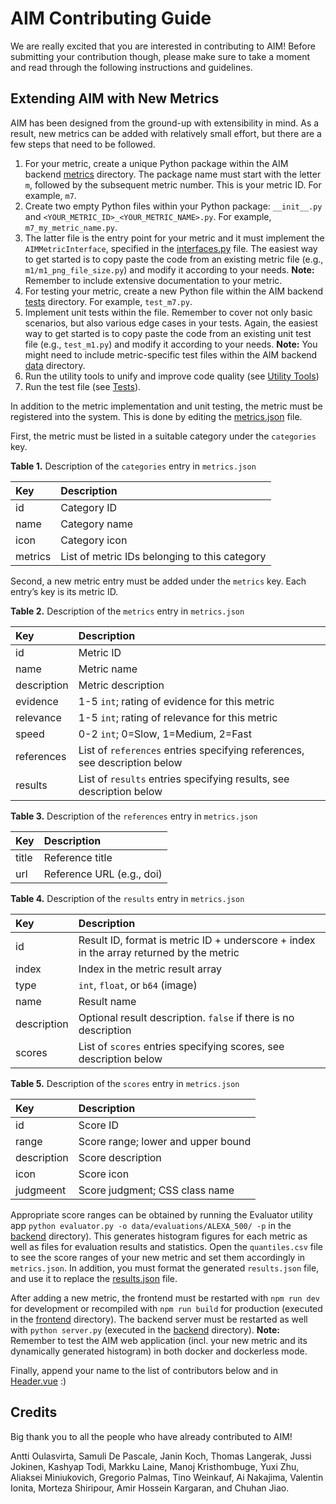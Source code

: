 # AIM Contributing Guide

We are really excited that you are interested in contributing to AIM! Before submitting your contribution though, please make sure to take a moment and read through the following instructions and guidelines.


## Extending AIM with New Metrics

AIM has been designed from the ground-up with extensibility in mind. As a result, new metrics can be added with relatively small effort, but there are a few steps that need to be followed.

1. For your metric, create a unique Python package within the AIM backend [metrics](./backend/aim/metrics/) directory. The package name must start with the letter `m`, followed by the subsequent metric number. This is your metric ID. For example, `m7`.
2. Create two empty Python files within your Python package: `__init__.py` and `<YOUR_METRIC_ID>_<YOUR_METRIC_NAME>.py`. For example, `m7_my_metric_name.py`.
3. The latter file is the entry point for your metric and it must implement the `AIMMetricInterface`, specified in the [interfaces.py](./backend/aim/metrics/interfaces.py) file. The easiest way to get started is to copy paste the code from an existing metric file (e.g., `m1/m1_png_file_size.py`) and modify it according to your needs. **Note:** Remember to include extensive documentation to your metric.
4. For testing your metric, create a new Python file within the AIM backend [tests](./backend/tests/metrics/) directory. For example, `test_m7.py`.
5. Implement unit tests within the file. Remember to cover not only basic scenarios, but also various edge cases in your tests. Again, the easiest way to get started is to copy paste the code from an existing unit test file (e.g., `test_m1.py`) and modify it according to your needs. **Note:** You might need to include metric-specific test files within the AIM backend [data](./backend/data/tests/) directory.
6. Run the utility tools to unify and improve code quality (see [Utility Tools](./README.md/#tools))
7. Run the test file (see [Tests](./README.md/#tests)).

In addition to the metric implementation and unit testing, the metric must be registered into the system. This is done by editing the [metrics.json](./metrics.json) file.

First, the metric must be listed in a suitable category under the `categories` key.

**Table 1.** Description of the `categories` entry in `metrics.json`

| Key     | Description |
|:--------|:------------|
| id      | Category ID |
| name    | Category name |
| icon    | Category icon |
| metrics | List of metric IDs belonging to this category |

Second, a new metric entry must be added under the `metrics` key. Each entry’s key is its metric ID.

**Table 2.** Description of the `metrics` entry in `metrics.json`

| Key               | Description |
|:------------------|:------------|
| id                | Metric ID |
| name              | Metric name |
| description       | Metric description |
| evidence          | 1-5 `int`; rating of evidence for this metric |
| relevance         | 1-5 `int`; rating of relevance for this metric |
| speed             | 0-2 `int`; 0=Slow, 1=Medium, 2=Fast |
| references        | List of `references` entries specifying references, see description below |
| results           | List of `results` entries specifying results, see description below |

**Table 3.** Description of the `references` entry in `metrics.json`

| Key      | Description |
|:---------|:------------|
| title    | Reference title |
| url      | Reference URL (e.g., doi) |

**Table 4.** Description of the `results` entry in `metrics.json`

| Key         | Description |
|:------------|:------------|
| id          | Result ID, format is metric ID + underscore + index in the array returned by the metric |
| index       | Index in the metric result array |
| type        | `int`, `float`, or `b64` (image) |
| name        | Result name |
| description | Optional result description. `false` if there is no description |
| scores      | List of `scores` entries specifying scores, see description below |

**Table 5.** Description of the `scores` entry in `metrics.json`

| Key         | Description |
|:------------|:------------|
| id          | Score ID |
| range       | Score range; lower and upper bound |
| description | Score description |
| icon        | Score icon |
| judgmeent   | Score judgment; CSS class name |

Appropriate score ranges can be obtained by running the Evaluator utility app `python evaluator.py -o data/evaluations/ALEXA_500/ -p` in the [backend](./backend/) directory). This generates histogram figures for each metric as well as files for evaluation results and statistics. Open the `quantiles.csv` file to see the score ranges of your new metric and set them accordingly in `metrics.json`. In addition, you must format the generated `results.json` file, and use it to replace the [results.json](./frontend/src/assets/results.json) file.

After adding a new metric, the frontend must be restarted with `npm run dev` for development or recompiled with `npm run build` for production (executed in the [frontend](./frontend/) directory). The backend server must be restarted as well with `python server.py` (executed in the [backend](./backend/) directory). **Note:** Remember to test the AIM web application (incl. your new metric and its dynamically generated histogram) in both docker and dockerless mode.

Finally, append your name to the list of contributors below and in [Header.vue](./frontend/src/components/Header.vue) :)


## Credits

Big thank you to all the people who have already contributed to AIM!

Antti Oulasvirta, Samuli De Pascale, Janin Koch, Thomas Langerak, Jussi Jokinen, Kashyap Todi, Markku Laine, Manoj Kristhombuge, Yuxi Zhu, Aliaksei Miniukovich, Gregorio Palmas, Tino Weinkauf, Ai Nakajima, Valentin Ionita, Morteza Shiripour, Amir Hossein Kargaran, and Chuhan Jiao.
